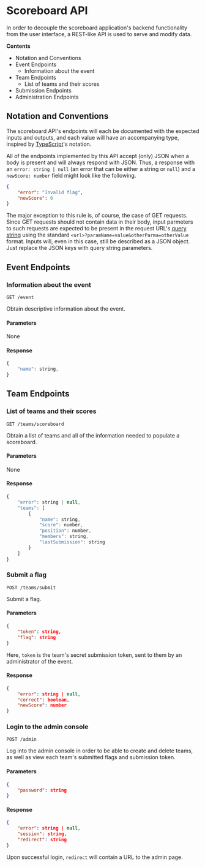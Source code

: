 # Scoreboard API

In order to decouple the scoreboard application's backend functionality from the user interface, a
REST-like API is used to serve and modify data.

**Contents**

* Notation and Conventions
* Event Endpoints
  * Information about the event
* Team Endpoints
  * List of teams and their scores
* Submission Endpoints
* Administration Endpoints


## Notation and Conventions

The scoreboard API's endpoints will each be documented with the expected inputs and outputs, and
each value will have an accompanying type, inspired by
[TypeScript](https://www.typescriptlang.org/docs/home.html#toc-handbook)'s notation.

All of the endpoints implemented by this API accept (only) JSON when a body is present and will always
respond with JSON. Thus, a response with an `error: string | null` (an error that can be either
a string or `null`) and a `newScore: number` field might look like the following.

```json
{
    "error": "Invalid flag",
    "newScore": 0
}
```

The major exception to this rule is, of course, the case of GET requests. Since GET requests should
not contain data in their body, input parmeters to such requests are expected to be present in the
request URL's [query string](https://en.wikipedia.org/wiki/Query_string) using the standard
`<url>?paramName=value&otherParma=otherValue` format. Inputs will, even in this case, still be
described as a JSON object. Just replace the JSON keys with query string parameters.

## Event Endpoints

### Information about the event

    GET /event

Obtain descriptive information about the event.

#### Parameters

None

#### Response

```js
{
    "name": string,
}
```

## Team Endpoints

### List of teams and their scores

    GET /teams/scoreboard

Obtain a list of teams and all of the information needed to populate a scoreboard.

#### Parameters

None

#### Response

```js
{
    "error": string | null,
    "teams": [
        {
            "name": string,
            "score": number,
            "position": number,
            "members": string,
            "lastSubmission": string
        }
    ]
}
```
### Submit a flag

    POST /teams/submit

Submit a flag.

#### Parameters

```json
{
    "token": string,
    "flag": string
}
```

Here, `token` is the team's secret submission token, sent to them by an administrator of the event.

#### Response

```json
{
    "error": string | null,
    "correct": boolean,
    "newScore": number
}
```

### Login to the admin console

    POST /admin

Log into the admin console in order to be able to create and delete teams, as well as view each
team's submitted flags and submission token.

#### Parameters

```json
{
    "password": string
}
```
#### Response

```json
{
    "error": string | null,
    "session": string,
    "redirect": string
}
```

Upon successful login, `redirect` will contain a URL to the admin page.

